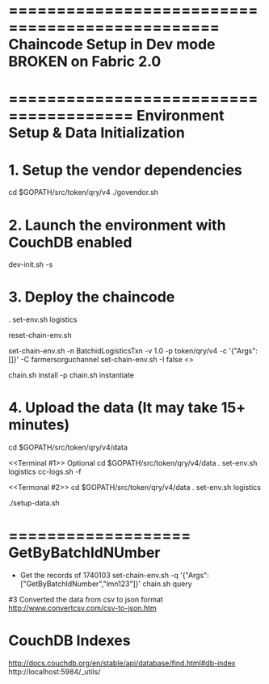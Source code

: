 ================================================
Chaincode Setup in Dev mode BROKEN on Fabric 2.0
================================================

=======================================
Environment Setup & Data Initialization
=======================================
# 1. Setup the vendor dependencies
cd $GOPATH/src/token/qry/v4
./govendor.sh

# 2. Launch the environment with CouchDB enabled
dev-init.sh  -s

# 3. Deploy the chaincode
. set-env.sh  logistics

reset-chain-env.sh

set-chain-env.sh -n BatchidLogisticsTxn -v 1.0 -p token/qry/v4 -c '{"Args":[]}' -C farmersorguchannel
set-chain-env.sh -I false  <<Init not needed>>

chain.sh install -p
chain.sh instantiate

# 4. Upload the data (It may take 15+ minutes)

cd $GOPATH/src/token/qry/v4/data

<<Terminal #1>> Optional 
cd $GOPATH/src/token/qry/v4/data
. set-env.sh  logistics
cc-logs.sh -f

<<Termonal #2>>
cd $GOPATH/src/token/qry/v4/data
. set-env.sh  logistics

./setup-data.sh


===================
GetByBatchIdNUmber
===================
- Get the records of 1740103
set-chain-env.sh -q '{"Args":["GetByBatchIdNumber","lmn123"]}'
chain.sh query


#3 Converted the data from csv to json format
http://www.convertcsv.com/csv-to-json.htm



CouchDB Indexes
===============
http://docs.couchdb.org/en/stable/api/database/find.html#db-index
http://localhost:5984/_utils/
